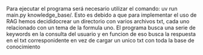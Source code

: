 Para ejecutar el programa será necesario utilizar el comando: uv run main.py knowledge_base/. Esto es debido a que para implementar el uso de RAG hemos decididocrear un directorio con varios archivos txt, cada uno relacionado con un tema de la formula uno. El programa busca una serie de keywords en la consulta del usuario y en funcion de eso  busca la respuesta en el txt corresponidente en vez de cargar un unico txt con toda la base de conocimiento
